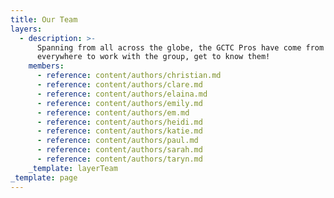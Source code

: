 ```yaml
---
title: Our Team
layers:
  - description: >-
      Spanning from all across the globe, the GCTC Pros have come from
      everywhere to work with the group, get to know them!
    members:
      - reference: content/authors/christian.md
      - reference: content/authors/clare.md
      - reference: content/authors/elaina.md
      - reference: content/authors/emily.md
      - reference: content/authors/em.md
      - reference: content/authors/heidi.md
      - reference: content/authors/katie.md
      - reference: content/authors/paul.md
      - reference: content/authors/sarah.md
      - reference: content/authors/taryn.md
    _template: layerTeam
_template: page
---
```


